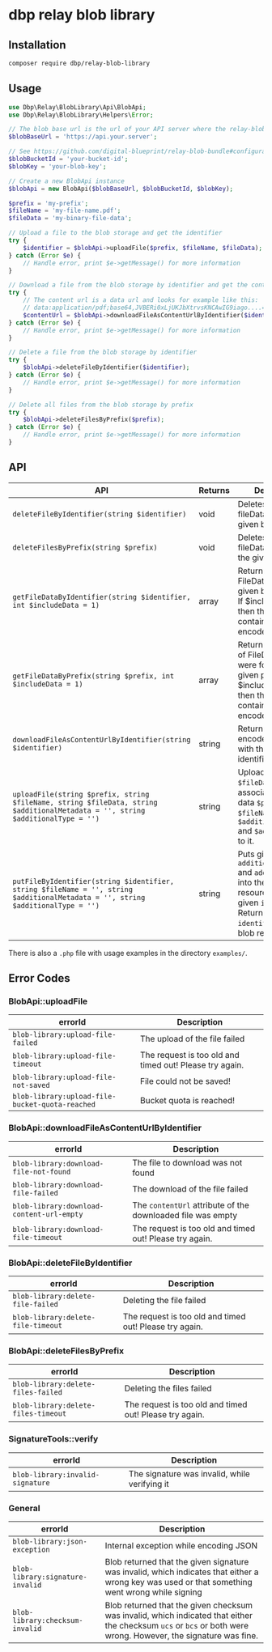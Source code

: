 # dbp relay blob library

## Installation

```bash
composer require dbp/relay-blob-library
```

## Usage

```php
use Dbp\Relay\BlobLibrary\Api\BlobApi;
use Dbp\Relay\BlobLibrary\Helpers\Error;

// The blob base url is the url of your API server where the relay-blob-bundle is installed
$blobBaseUrl = 'https://api.your.server';

// See https://github.com/digital-blueprint/relay-blob-bundle#configuration for more information about the blob bucket id and key
$blobBucketId = 'your-bucket-id';
$blobKey = 'your-blob-key';

// Create a new BlobApi instance
$blobApi = new BlobApi($blobBaseUrl, $blobBucketId, $blobKey);

$prefix = 'my-prefix';
$fileName = 'my-file-name.pdf';
$fileData = 'my-binary-file-data';

// Upload a file to the blob storage and get the identifier
try {
    $identifier = $blobApi->uploadFile($prefix, $fileName, $fileData);
} catch (Error $e) {
    // Handle error, print $e->getMessage() for more information
}

// Download a file from the blob storage by identifier and get the content url
try {
    // The content url is a data url and looks for example like this:
    // data:application/pdf;base64,JVBERi0xLjUKJbXtrvsKNCAwIG9iago....= 
    $contentUrl = $blobApi->downloadFileAsContentUrlByIdentifier($identifier);
} catch (Error $e) {
    // Handle error, print $e->getMessage() for more information
}

// Delete a file from the blob storage by identifier
try {
    $blobApi->deleteFileByIdentifier($identifier);
} catch (Error $e) {
    // Handle error, print $e->getMessage() for more information
}

// Delete all files from the blob storage by prefix
try {
    $blobApi->deleteFilesByPrefix($prefix);
} catch (Error $e) {
    // Handle error, print $e->getMessage() for more information
}
```

## API
| API                                                                                                                             | Returns | Description                                                                                                                                                        |
|---------------------------------------------------------------------------------------------------------------------------------|---------|--------------------------------------------------------------------------------------------------------------------------------------------------------------------|
| `deleteFileByIdentifier(string $identifier)`                                                                                    | void    | Deletes the blob fileData with the given blob identifier                                                                                                           |
| `deleteFilesByPrefix(string $prefix)`                                                                                           | void    | Deletes the blob fileDatas that have the given blob prefix                                                                                                         |
| `getFileDataByIdentifier(string $identifier, int $includeData = 1)`                                                             | array   | Returns the whole FileData with the given blob identifier. If $includeData=1, then the contentUrl contains the base64 encoded binary file.                         |
| `getFileDataByPrefix(string $prefix, int $includeData = 1)`                                                                     | array   | Returns a collection of FileDatas that were found in the given prefix. If $includeData=1, then the contentUrl contains the base64 encoded binary file.             |
| `downloadFileAsContentUrlByIdentifier(string $identifier)`                                                                      | string  | Returns the base64 encoded fileData with the given blob identifier                                                                                                 |
| `uploadFile(string $prefix, string $fileName, string $fileData, string $additionalMetadata = '', string $additionalType = '')`  | string  | Uploads the given `$fileData` and associates the given data `$prefix`, `$fileName`, `$additionalMetadata` and `$additionalType` to it.                             |
| `putFileByIdentifier(string $identifier, string $fileName = '', string $additionalMetadata = '', string $additionalType = '')`  | string  | Puts given `fileName`, `additionalMetadata` and `additionalType` into the blob resource with the given `identifier`. Returns the `identifier` of the blob resource |

There is also a `.php` file with usage examples in the directory `examples/`.

## Error Codes

### BlobApi::uploadFile

| errorId                                         | Description                                             |
|-------------------------------------------------|---------------------------------------------------------|
| `blob-library:upload-file-failed`               | The upload of the file failed                           |
| `blob-library:upload-file-timeout`              | The request is too old and timed out! Please try again. |
| `blob-library:upload-file-not-saved`            | File could not be saved!                                |
| `blob-library:upload-file-bucket-quota-reached` | Bucket quota is reached!                                |

### BlobApi::downloadFileAsContentUrlByIdentifier

| errorId                                   | Description                                                 |
|-------------------------------------------|-------------------------------------------------------------|
| `blob-library:download-file-not-found`    | The file to download was not found                          |
| `blob-library:download-file-failed`       | The download of the file failed                             |
| `blob-library:download-content-url-empty` | The `contentUrl` attribute of the downloaded file was empty |
| `blob-library:download-file-timeout`      | The request is too old and timed out! Please try again.     |

### BlobApi::deleteFileByIdentifier

| errorId                            | Description                                             |
|------------------------------------|---------------------------------------------------------|
| `blob-library:delete-file-failed`  | Deleting the file failed                                |
| `blob-library:delete-file-timeout` | The request is too old and timed out! Please try again. |

### BlobApi::deleteFilesByPrefix

| errorId                             | Description                                             |
|-------------------------------------|---------------------------------------------------------|
| `blob-library:delete-files-failed`  | Deleting the files failed                               |
| `blob-library:delete-files-timeout` | The request is too old and timed out! Please try again. |

### SignatureTools::verify

| errorId                          | Description                                   |
|----------------------------------|-----------------------------------------------|
| `blob-library:invalid-signature` | The signature was invalid, while verifying it |

### General

| errorId                          | Description                                                                                                                                                     |
|----------------------------------|-----------------------------------------------------------------------------------------------------------------------------------------------------------------|
| `blob-library:json-exception`    | Internal exception while encoding JSON                                                                                                                          |
| `blob-library:signature-invalid` | Blob returned that the given signature was invalid, which indicates that either a wrong key was used or that something went wrong while signing                 |
| `blob-library:checksum-invalid`  | Blob returned that the given checksum was invalid, which indicated that either the checksum `ucs` or `bcs` or both were wrong. However, the signature was fine. |
